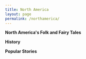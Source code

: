 ```yaml
---
title: North America
layout: page
permalink: /northamerica/
---
```

**North America's Folk and Fairy Tales**

**History**

**Popular Stories**
